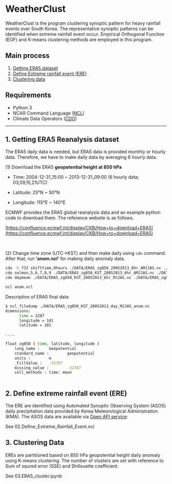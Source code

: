 # WeatherClust

WeatherClust is the program clustering synoptic pattern for heavy rainfall events over South Korea. The representative synoptic patterns can be identified when extreme rainfall event occur. Empirical Orthogonal Function (EOF) and K-means clustering methods are employed in this program.

## Main process

1. [Getting ERA5 dataset](#1-getting-era5-reanalysis-dataset) 
2. [Define Extreme rainfall event (ERE)](#2-define-extreme-rainfall-event-ere)
3. [Clustering data](#3-clustering-data)

## Requirements

- Python 3
- NCAR Command Language ([NCL](https://www.ncl.ucar.edu/ "www.ncl.ucar.edu" ))
- Climate Data Operators ([CDO](https://code.mpimet.mpg.de/projects/cdo/ "code.mpimet.mpg.de/projects/cdo"))

---

## 1. Getting ERA5 Reanalysis dataset

The ERA5 daily data is needed, but ERA5 data is provided monthly or hourly data. Therefore, we have to make daily data by averaging 6 hourly data. 

(1) Download the ERA5 **geopotential height at 850 hPa**

- Time: 2004-12-31_15:00 ~ 2013-12-31_09:00 (6 hourly data; 03,09,15,21UTC)

- Latitude: 25°N ~ 50°N 

- Longitude: 115°E ~ 140°E

ECMWF provides the ERA5 global reanalysis data and an example python code to download them. The reference website is as follows.

[https://confluence.ecmwf.int/display/CKB/How+to+download+ERA5](https://confluence.ecmwf.int/display/CKB/How+to+download+ERA5)

&nbsp;

(2) Change time zone (UTC→KST) and then make daily using `cdo` command. After that, run **‘anom.ncl’** for making daily anomaly data.

```bash
cdo -b f32 shifttime,9hours ./DATA/ERA5_zg850_20052013_6hr_AMJJAS.nc ./DATA/ERA5_zg850_KST_20052013_6hr_AMJJAS.nc
cdo selmon,5,6,7,8,9 ./DATA/ERA5_zg850_KST_20052013_6hr_AMJJAS.nc ./DATA/ERA5_zg850_KST_20052013_6hr_MJJAS.nc
cdo daymean ./DATA/ERA5_zg850_KST_20052013_6hr_MJJAS.nc ./DATA/ERA5_zg850_KST_20052013_day_MJJAS.nc

ncl anom.ncl
```

Description of ERA5 final data

```bash
$ ncl_filedump ./DATA/ERA5_zg850_KST_20052013_day_MJJAS_anom.nc
dimensions:
      time = 3287
      longitude = 101
      latitude = 101

....

float zg850 ( time, latitude, longitude )
    long_name :    Geopotential
    standard_name :        geopotential
    units :        m
    _FillValue :   -32767
    missing_value :        -32767
    cell_methods : time: mean
         
```

## 2. Define extreme rainfall event (ERE)

The ERE are identified using Automated Synoptic Observing System (ASOS) daily precipitation data provided by Korea Meteorological Administration (KMA). The ASOS data are available via [Open API service](https://www.data.go.kr/data/15059093/openapi.do "www.data.go.kr/data/15059093/openapi.do"):

See 02.Define_Extreme_Rainfall_Event.ncl

## 3. Clustering Data

EREs are partitioned based on 850 hPa geopotential height daily anomaly using K-means clustering. The number of clusters are set with reference to Sum of squred error (SSE) and  Shillouette coefficient. 

See 03.ERA5_cluster.ipynb

